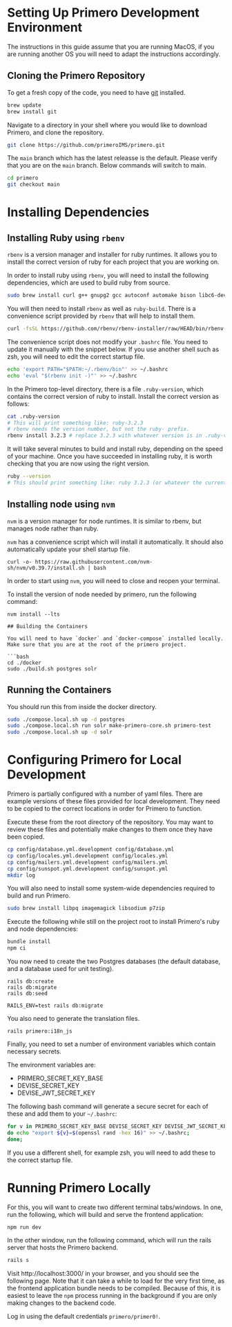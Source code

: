 # Setting Up Primero Development Environment
The instructions in this guide assume that you are running MacOS, if you are running another OS you will need to adapt the instructions accordingly.

## Cloning the Primero Repository

To get a fresh copy of the code, you need to have [git](http://git-scm.com/book/en/v2/Git-Internals-Packfiles) installed.

```bash
brew update
brew install git
```

Navigate to a directory in your shell where you would like to download Primero, and clone the repository.

```bash
git clone https://github.com/primeroIMS/primero.git
```

The `main` branch which has the latest releasse is the default. Please verify that you are on the `main` branch. Below commands will switch to main.

```bash
cd primero
git checkout main
```

# Installing Dependencies
## Installing Ruby using `rbenv`

`rbenv` is a version manager and installer for ruby runtimes. It allows you to install the correct version of ruby for each project that you are working on.

In order to install ruby using `rbenv`, you will need to install the following dependencies, which are used to build ruby from source.

```bash
sudo brew install curl g++ gnupg2 gcc autoconf automake bison libc6-dev libffi-dev libgdbm-dev libncurses5-dev libsqlite3-dev libtool libyaml-dev make pkg-config sqlite3 zlib1g-dev libgmp-dev  libreadline-dev libssl-dev
```

You will then need to install `rbenv` as well as `ruby-build`. There is a convenience script provided by `rbenv` that will help to install them.

```bash
curl -fsSL https://github.com/rbenv/rbenv-installer/raw/HEAD/bin/rbenv-installer | bash
```

The convenience script does not modify your `.bashrc` file. You need to update it manually with the snippet below. If you use another shell such as zsh, you will need to edit the correct startup file.

```bash
echo 'export PATH="$PATH:~/.rbenv/bin"' >> ~/.bashrc
echo 'eval "$(rbenv init -)"' >> ~/.bashrc
```

In the Primero top-level directory, there is a file `.ruby-version`, which contains the correct version of ruby to install. Install the correct version as follows:

```bash
cat .ruby-version
# This will print something like: ruby-3.2.3
# rbenv needs the version number, but not the ruby- prefix.
rbenv install 3.2.3 # replace 3.2.3 with whatever version is in .ruby-version
```

It will take several minutes to build and install ruby, depending on the speed of your machine.
Once you have succeeded in installing ruby, it is worth checking that you are now using the right version.

```bash
ruby --version
# This should print something like: ruby 3.2.3 (or whatever the current version in the .ruby-version is)
```

## Installing node using `nvm`

`nvm` is a version manager for node runtimes. It is similar to rbenv, but manages node rather than ruby.

`nvm` has a convenience script which will install it automatically. It should also automatically update your shell startup file.

```shell
curl -o- https://raw.githubusercontent.com/nvm-sh/nvm/v0.39.7/install.sh | bash
```

In order to start using `nvm`, you will need to close and reopen your terminal.

To install the version of node needed by primero, run the following command:
```shell
nvm install --lts
```

```
## Building the Containers

You will need to have `docker` and `docker-compose` installed locally.
Make sure that you are at the root of the primero project.

```bash
cd ./docker
sudo ./build.sh postgres solr
```
## Running the Containers

You should run this from inside the docker directory.
```bash
sudo ./compose.local.sh up -d postgres
sudo ./compose.local.sh run solr make-primero-core.sh primero-test
sudo ./compose.local.sh up -d solr
```

# Configuring Primero for Local Development

Primero is partially configured with a number of yaml files. There are example versions of these files provided for local development. They need to be copied to the correct locations in order for Primero to function.

Execute these from the root directory of the repository. You may want to review these files and potentially make changes to them once they have been copied.
```bash
cp config/database.yml.development config/database.yml
cp config/locales.yml.development config/locales.yml
cp config/mailers.yml.development config/mailers.yml
cp config/sunspot.yml.development config/sunspot.yml
mkdir log
```

You will also need to install some system-wide dependencies required to build and run Primero.

```bash
sudo brew install libpq imagemagick libsodium p7zip
```

Execute the following while still on the project root to install Primero's ruby and node dependencies:

```bash
bundle install
npm ci
```

You now need to create the two Postgres databases (the default database, and a database used for unit testing).

```shell
rails db:create
rails db:migrate
rails db:seed

RAILS_ENV=test rails db:migrate
```

You also need to generate the translation files.

```shell
rails primero:i18n_js
```

Finally, you need to set a number of environment variables which contain necessary secrets.

The environment variables are:
- PRIMERO_SECRET_KEY_BASE
- DEVISE_SECRET_KEY
- DEVISE_JWT_SECRET_KEY

The following bash command will generate a secure secret for each of these and add them to your `~/.bashrc`:

```bash
for v in PRIMERO_SECRET_KEY_BASE DEVISE_SECRET_KEY DEVISE_JWT_SECRET_KEY;
do echo "export ${v}=$(openssl rand -hex 16)" >> ~/.bashrc;
done;
```

If you use a different shell, for example zsh, you will need to add these to the correct startup file.

# Running Primero Locally

For this, you will want to create two different terminal tabs/windows. In one, run the following, which will build and serve the frontend application:

```shell
npm run dev
```

In the other window, run the following command, which will run the rails server that hosts the Primero backend.

```bash
rails s
```

Visit http://localhost:3000/ in your browser, and you should see the following page. Note that it can take a while to load for the very first time, as the frontend application bundle needs to be compiled. Because of this, it is easiest to leave the `npm` process running in the background if you are only making changes to the backend code.

Log in using the default credentials `primero/primer0!`.


